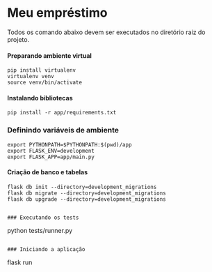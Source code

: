 # Meu empréstimo

Todos os comando abaixo devem ser executados no diretório raiz do projeto.

#### Preparando ambiente virtual
```
pip install virtualenv
virtualenv venv
source venv/bin/activate
```

#### Instalando bibliotecas
```
pip install -r app/requirements.txt
```

### Definindo variáveis de ambiente
```
export PYTHONPATH=$PYTHONPATH:$(pwd)/app
export FLASK_ENV=development
export FLASK_APP=app/main.py
```

#### Criação de banco e tabelas
```
flask db init --directory=development_migrations
flask db migrate --directory=development_migrations
flask db upgrade --directory=development_migrations


### Executando os tests
```
python tests/runner.py
```

### Iniciando a aplicação
```
flask run
```